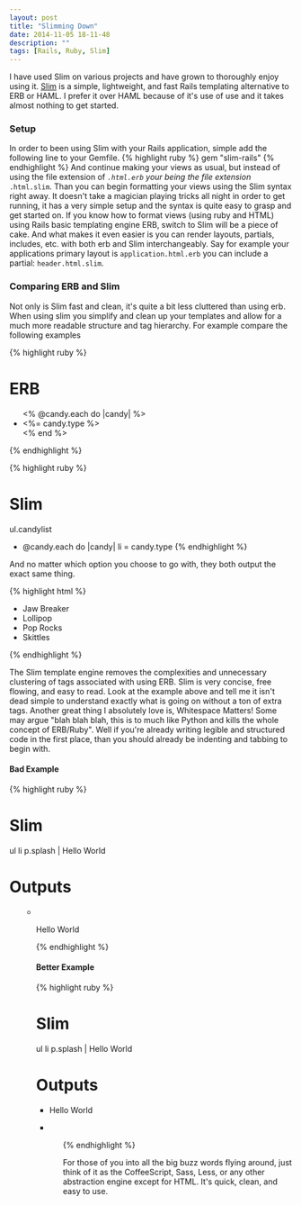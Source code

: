 ```yaml
---
layout: post
title: "Slimming Down"
date: 2014-11-05 18-11-48
description: ""
tags: [Rails, Ruby, Slim]
---
```

I have used Slim on various projects and have grown to thoroughly enjoy using it. [Slim](http://slim-lang.com/index.html) is a simple, lightweight, and fast Rails templating alternative to ERB or HAML. I prefer it over HAML because of it's use of use and it takes almost nothing to get started.

### Setup
In order to been using Slim with your Rails application, simple add the following line to your Gemfile.
{% highlight ruby %}
  gem "slim-rails"
{% endhighlight %}
And continue making your views as usual, but instead of using the file extension of <code>*.html.erb</code> your being the file extension <code>*.html.slim</code>. Than you can  begin formatting your views using the Slim syntax right away. It doesn't take a magician playing tricks all night in order to get running, it has a very simple setup and the syntax is quite easy to grasp and get started on. If you know how to format views (using ruby and HTML) using Rails basic templating engine ERB, switch to Slim will be a piece of cake. And what makes it even easier is you can render layouts, partials, includes, etc. with both erb and Slim interchangeably. Say for example your applications primary layout is <code>application.html.erb</code> you can include a partial: <code>header.html.slim</code>.


### Comparing ERB and Slim
Not only is Slim fast and clean, it's quite a bit less cluttered than using erb. When using slim you simplify and clean up your templates and allow for a much more readable structure and tag hierarchy. For example compare the following examples

{% highlight ruby %}
# ERB
<ul class="candylist">
  <% @candy.each do |candy| %>
    <li><%= candy.type %></li>
  <% end %>
</ul>
{% endhighlight %}


{% highlight ruby %}
# Slim
ul.candylist
  - @candy.each do |candy|
    li = candy.type
{% endhighlight %}

And no matter which option you choose to go with, they both output the exact same thing.

{% highlight html %}
<ul class="candylist">
  <li>Jaw Breaker</li>
  <li>Lollipop</li>
  <li>Pop Rocks</li>
  <li>Skittles</li>
</ul>
{% endhighlight %}

The Slim template engine removes the complexities and unnecessary clustering of tags associated with using ERB. Slim is very concise, free flowing, and easy to read. Look at the example above and tell me it isn't dead simple to understand exactly what is going on without a ton of extra tags. Another great thing I absolutely love is, Whitespace Matters! Some may argue "blah blah blah, this is to much like Python and kills the whole concept of ERB/Ruby". Well if you're already writing legible and structured code in the first place, than you should already be indenting and tabbing to begin with.


#### Bad Example
{% highlight ruby %}
# Slim
ul
li
p.splash
| Hello World

# Outputs
<ul><ul>
<li></li>
<p class="splash">Hello World</p>
{% endhighlight %}

#### Better Example
{% highlight ruby %}
# Slim
ul
  li
    p.splash
      | Hello World

# Outputs
<ul>
  <li>
    <p class="splash">Hello World</p>
  <li>
<ul>

{% endhighlight %}


For those of you into all the big buzz words flying around, just think of it as the CoffeeScript, Sass, Less, or any other abstraction engine except for HTML. It's quick, clean, and easy to use.
